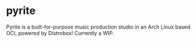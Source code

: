 # pyrite

Pyrite is a built-for-purpose music production studio in an Arch Linux based OCI, powered by Distrobox!  Currently a WIP.  
